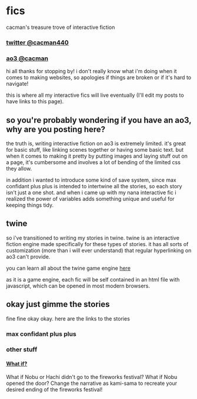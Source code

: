 # fics
cacman's treasure trove of interactive fiction <br/>
### [twitter @cacman440](https://twitter.com/cacman440)
### [ao3 @cacman](https://archiveofourown.org/users/cacman)

hi all thanks for stopping by! i don't really know what i'm doing when it comes to making websites, so apologies if things are broken or if it's hard to navigate!

this is where all my interactive fics will live eventually (I'll edit my posts to have links to this page).

## so you're probably wondering if you have an ao3, why are you posting here?

the truth is, writing interactive fiction on ao3 is extremely limited. it's great for basic stuff, like linking scenes together or having some basic text. but when it comes to making it pretty by putting images and laying stuff out on a page, it's cumbersome and involves a lot of bending of the limited css they allow.

in addition i wanted to introduce some kind of save system, since max confidant plus plus is intended to intertwine all the stories, so each story isn't just a one shot. and when i came up with my nana interactive fic i realized the power of variables adds something unique and useful for keeping things tidy.

## twine

so i've transitioned to writing my stories in twine. twine is an interactive fiction engine made specifically for these types of stories. it has all sorts of customization (more than i will ever understand) that regular hyperlinking on ao3 can't provide.

you can learn all about the twine game engine [here](http://twinery.org/)

as it is a game engine, each fic will be self contained in an html file with javascript, which can be opened in most modern browsers.

## okay just gimme the stories

fine fine okay okay. here are the links to the stories

### max confidant plus plus

### other stuff
#### [What if?](https://cdn.rawgit.com/cacman/fics/blob/gh-pages/other/NanaWhatIf-NanaWeek-ver.1.0.html)
What if Nobu or Hachi didn't go to the fireworks festival?
What if Nobu opened the door?
Change the narrative as kami-sama to recreate your desired ending of the fireworks festival!
